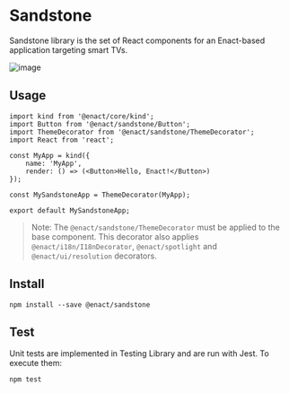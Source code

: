 # Sandstone

Sandstone library is the set of React components for an Enact-based application targeting smart TVs.

![image](https://github.com/enactjs/sandstone/assets/4288375/169e675e-7e82-41d2-a83e-94a83f2b8f8d)

## Usage

```
import kind from '@enact/core/kind';
import Button from '@enact/sandstone/Button';
import ThemeDecorator from '@enact/sandstone/ThemeDecorator';
import React from 'react';

const MyApp = kind({
	name: 'MyApp',
	render: () => (<Button>Hello, Enact!</Button>)
});

const MySandstoneApp = ThemeDecorator(MyApp);

export default MySandstoneApp;
```

> Note: The `@enact/sandstone/ThemeDecorator` must be applied to the base component. This decorator also applies
`@enact/i18n/I18nDecorator`, `@enact/spotlight` and `@enact/ui/resolution` decorators.

## Install

```
npm install --save @enact/sandstone
```

## Test

Unit tests are implemented in Testing Library and are run with Jest. To execute them:

```
npm test
```